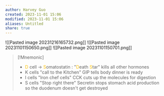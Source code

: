 ```yaml
---
author: Harvey Guo
created: 2023-11-01 15:06
modified: 2023-11-01 15:06
aliases: Untitled
share: true
---
```

![[Pasted image 20231216165732.png]]
![[Pasted image 20231101150650.png]]
![[Pasted image 20231101150701.png]]
>[!Mnemonic] 
>- <font color="#ffc000">D</font> cell -> <font color="#ffc000">S</font>omatostatin : "<font color="#ffc000">D</font>eath <font color="#ffc000">S</font>tar" kills all other hormones
>- K cells "call to the Kitchen" GIP tells body dinner is ready
>- I cells "Iron chef cells" CCK cuts up the molecules for digestion
>- S cells "Stop right there" Secretin stops stomach acid production so the duodenum doesn't get destroyed
